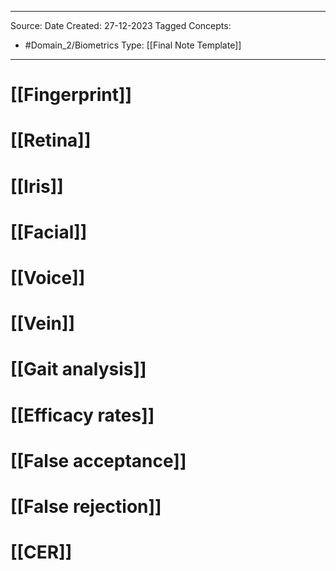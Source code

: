 - - -
Source:
Date Created:  27-12-2023
Tagged Concepts:
- #Domain_2/Biometrics 
Type: [[Final Note Template]]
- - - 


# [[Fingerprint]]
# [[Retina]]
# [[Iris]]
# [[Facial]]
# [[Voice]]
# [[Vein]]
# [[Gait analysis]]
# [[Efficacy rates]]
# [[False acceptance]]
# [[False rejection]]
# [[CER]]
